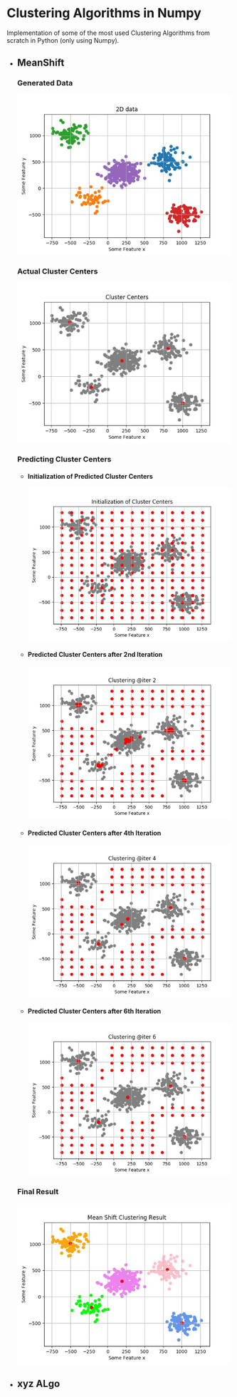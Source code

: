 # Clustering Algorithms in Numpy

Implementation of some of the most used Clustering Algorithms from scratch in Python (only using Numpy).

* ## MeanShift

  ### Generated Data
  ![](MeanShift/results/0*generated_data.jpg)

  ### Actual Cluster Centers
  ![](MeanShift/results/2*cluster_centers.jpg)

  ### Predicting Cluster Centers

  * #### Initialization of Predicted Cluster Centers
    ![](MeanShift/results/1*progress_0000_initialization_of_cluster_centers.jpg)

  * #### Predicted Cluster Centers after 2nd Iteration
    ![](MeanShift/results/1*progress_0002_cluster_centers.jpg)

  * #### Predicted Cluster Centers after 4th Iteration
    ![](MeanShift/results/1*progress_0004_cluster_centers.jpg)

  * #### Predicted Cluster Centers after 6th Iteration
    ![](MeanShift/results/1*progress_0006_cluster_centers.jpg)

  ### Final Result
  ![](MeanShift/results/3*meanShift_result.jpg)

* ## xyz ALgo
